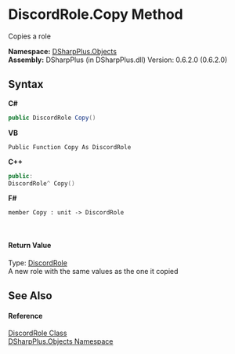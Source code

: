 # DiscordRole.Copy Method 
 

Copies a role

**Namespace:**&nbsp;<a href="b70db947-75ff-488f-5245-350c6ca1e522">DSharpPlus.Objects</a><br />**Assembly:**&nbsp;DSharpPlus (in DSharpPlus.dll) Version: 0.6.2.0 (0.6.2.0)

## Syntax

**C#**<br />
``` C#
public DiscordRole Copy()
```

**VB**<br />
``` VB
Public Function Copy As DiscordRole
```

**C++**<br />
``` C++
public:
DiscordRole^ Copy()
```

**F#**<br />
``` F#
member Copy : unit -> DiscordRole 

```

<br />

#### Return Value
Type: <a href="81d633fd-2630-c555-696f-75579938368e">DiscordRole</a><br />A new role with the same values as the one it copied

## See Also


#### Reference
<a href="81d633fd-2630-c555-696f-75579938368e">DiscordRole Class</a><br /><a href="b70db947-75ff-488f-5245-350c6ca1e522">DSharpPlus.Objects Namespace</a><br />